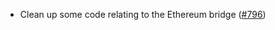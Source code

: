 - Clean up some code relating to the Ethereum bridge
  ([#796](https://github.com/anoma/namada/pull/796))